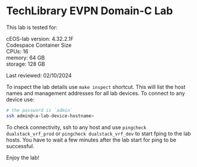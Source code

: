 # TechLibrary EVPN Domain-C Lab

This lab is tested for:  

  cEOS-lab version: 4.32.2.1F  
  Codespace Container Size  
    CPUs: 16  
    memory: 64 GB  
    storage: 128 GB  

Last reviewed: 02/10/2024

To inspect the lab details use `make inspect` shortcut. This will list the host names and management addresses for all lab devices.
To connect to any device use:

```bash
# the password is `admin`
ssh admin@<a-lab-device-hostname>
```

To check connectivity, ssh to any host and use `pingcheck dualstack_vrf_prod` or `pingcheck dualstack_vrf_dev` to start fping to the lab hosts. You have to wait a few minutes after the lab start for ping to be successful.

Enjoy the lab!
